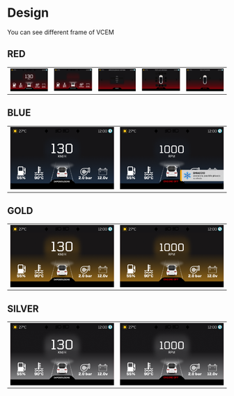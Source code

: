 # Design
You can see different frame of VCEM

## RED
<table>
    <tr>
        <td>
            <img src="https://raw.githubusercontent.com/marcobackup/VehicleCockpitExtensionModule/main/design/red%20version/home%20-%20speed.png" alt="VCEM SPEED">
        </td>
        <td>
            <img src="https://raw.githubusercontent.com/marcobackup/VehicleCockpitExtensionModule/main/design/red%20version/home%20-%20rpm.png" alt="VCEM RPM">
        </td>
        <td>
            <img src="https://github.com/marcobackup/VehicleCockpitExtensionModule/blob/main/design/red%20version/user%20settings%20-%20impostazioni.png?raw=true" alt="VCEM SETTINGS">
        </td>
        <td>
            <img src="https://github.com/marcobackup/VehicleCockpitExtensionModule/blob/main/design/red%20version/admin%20settings%20-%20test%20luci%20veicolo.png?raw=true" alt="VCEM SETTINGS">
        </td>
        <td>
            <img src="https://github.com/marcobackup/VehicleCockpitExtensionModule/blob/main/design/red%20version/admin%20settings%20-%20test%20attuatori.png?raw=true" alt="VCEM SETTINGS">
        </td>
    </tr>
</table>

## BLUE
<table>
    <tr>
        <td>
            <img src="https://raw.githubusercontent.com/marcobackup/VehicleCockpitExtensionModule/main/design/blue%20version/home%20-%20speed.png" alt="VCEM SPEED">
        </td>
        <td>
            <img src="https://raw.githubusercontent.com/marcobackup/VehicleCockpitExtensionModule/main/design/blue%20version/home%20-%20rpm.png" alt="VCEM SPEED">
        </td>
    </tr>
</table>

## GOLD
<table>
    <tr>
        <td>
            <img src="https://raw.githubusercontent.com/marcobackup/VehicleCockpitExtensionModule/main/design/gold%20version/home%20-%20speed.png" alt="VCEM SPEED">
        </td>
        <td>
            <img src="https://raw.githubusercontent.com/marcobackup/VehicleCockpitExtensionModule/main/design/gold%20version/home%20-%20rpm.png" alt="VCEM SPEED">
        </td>
    </tr>
</table>

## SILVER
<table>
    <tr>
        <td>
            <img src="https://raw.githubusercontent.com/marcobackup/VehicleCockpitExtensionModule/main/design/silver%20version/home%20-%20speed.png" alt="VCEM SPEED">
        </td>
        <td>
            <img src="https://raw.githubusercontent.com/marcobackup/VehicleCockpitExtensionModule/main/design/silver%20version/home%20-%20rpm.png" alt="VCEM SPEED">
        </td>
    </tr>
</table>
